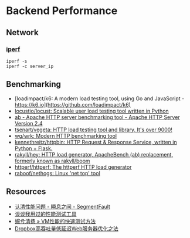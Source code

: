 # Backend Performance

## Network

### [iperf](https://iperf.fr/)

    iperf -s
    iperf -c server_ip

## Benchmarking

- [loadimpact/k6: A modern load testing tool, using Go and JavaScript - https://k6.io](https://github.com/loadimpact/k6)
- [locustio/locust: Scalable user load testing tool written in Python](https://github.com/locustio/locust)
- [ab - Apache HTTP server benchmarking tool - Apache HTTP Server Version 2.4](https://httpd.apache.org/docs/2.4/programs/ab.html)
- [tsenart/vegeta: HTTP load testing tool and library. It's over 9000!](https://github.com/tsenart/vegeta)
- [wg/wrk: Modern HTTP benchmarking tool](https://github.com/wg/wrk)
- [kennethreitz/httpbin: HTTP Request & Response Service, written in Python + Flask.](https://github.com/kennethreitz/httpbin)
- [rakyll/hey: HTTP load generator, ApacheBench (ab) replacement, formerly known as rakyll/boom](https://github.com/rakyll/hey)
- [httperf/httperf: The httperf HTTP load generator](https://github.com/httperf/httperf)
- [raboof/nethogs: Linux 'net top' tool](https://github.com/raboof/nethogs)

## Resources

- [认清性能问题 - 瞬息之间 - SegmentFault](https://segmentfault.com/a/1190000006662314)
- [谈谈我用过的性能测试工具](http://coffeechou.github.io/2016/05/24/performance-test-tools.html)
- [婉兮清扬  » VM性能的快速测试方法](http://www.qyjohn.net/?p=2715)
- [Dropbox高吞吐量低延迟Web服务器优化之法](https://mp.weixin.qq.com/s?__biz=MzI4MjE3MTcwNA==&mid=2664336554&idx=1&sn=ef6aeba8ab66ffa4f47b09adf36abf0e)
